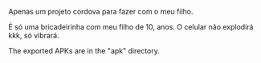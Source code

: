 Apenas um projeto cordova para fazer com o meu filho.

É só uma bricadeirinha com meu filho de 10, anos. O celular não explodirá kkk, só vibrará.

The exported APKs are in the "apk" directory.